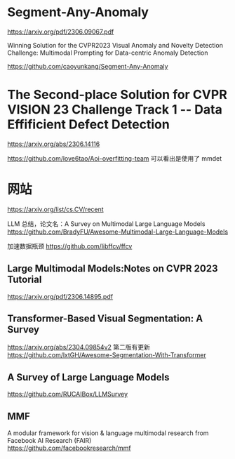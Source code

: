 # Segment-Any-Anomaly

https://arxiv.org/pdf/2306.09067.pdf

Winning Solution for the CVPR2023 Visual Anomaly and Novelty Detection Challenge: Multimodal Prompting for Data-centric Anomaly Detection

https://github.com/caoyunkang/Segment-Any-Anomaly

# The Second-place Solution for CVPR VISION 23 Challenge Track 1 -- Data Effificient Defect Detection

https://arxiv.org/abs/2306.14116

https://github.com/love6tao/Aoi-overfitting-team 可以看出是使用了 mmdet

# 网站
https://arxiv.org/list/cs.CV/recent

LLM 总结，论文名：A Survey on Multimodal Large Language Models
https://github.com/BradyFU/Awesome-Multimodal-Large-Language-Models

加速数据瓶颈
https://github.com/libffcv/ffcv

## Large Multimodal Models:Notes on CVPR 2023 Tutorial

https://arxiv.org/pdf/2306.14895.pdf

## Transformer-Based Visual Segmentation: A Survey

https://arxiv.org/abs/2304.09854v2 第二版有更新
https://github.com/lxtGH/Awesome-Segmentation-With-Transformer

##  A Survey of Large Language Models

https://github.com/RUCAIBox/LLMSurvey

## MMF

A modular framework for vision & language multimodal research from Facebook AI Research (FAIR)  
https://github.com/facebookresearch/mmf
